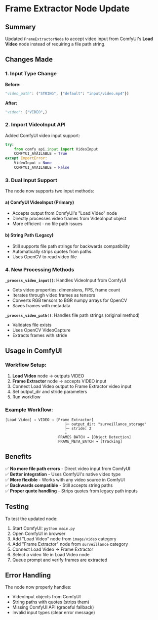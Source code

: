 # Frame Extractor Node Update

## Summary
Updated `FrameExtractorNode` to accept video input from ComfyUI's **Load Video** node instead of requiring a file path string.

## Changes Made

### 1. Input Type Change
**Before:**
```python
"video_path": ("STRING", {"default": "input/video.mp4"})
```

**After:**
```python
"video": ("VIDEO",)
```

### 2. Import VideoInput API
Added ComfyUI video input support:
```python
try:
    from comfy_api.input import VideoInput
    COMFYUI_AVAILABLE = True
except ImportError:
    VideoInput = None
    COMFYUI_AVAILABLE = False
```

### 3. Dual Input Support
The node now supports two input methods:

#### a) **ComfyUI VideoInput** (Primary)
- Accepts output from ComfyUI's "Load Video" node
- Directly processes video frames from VideoInput object
- More efficient - no file path issues

#### b) **String Path** (Legacy)
- Still supports file path strings for backwards compatibility
- Automatically strips quotes from paths
- Uses OpenCV to read video file

### 4. New Processing Methods

**`_process_video_input()`**: Handles VideoInput from ComfyUI
- Gets video properties: dimensions, FPS, frame count
- Iterates through video frames as tensors
- Converts RGB tensors to BGR numpy arrays for OpenCV
- Saves frames with metadata

**`_process_video_path()`**: Handles file path strings (original method)
- Validates file exists
- Uses OpenCV VideoCapture
- Extracts frames with stride

## Usage in ComfyUI

### Workflow Setup:
1. **Load Video** node → outputs VIDEO
2. **Frame Extractor** node → accepts VIDEO input
3. Connect Load Video output to Frame Extractor video input
4. Set output_dir and stride parameters
5. Run workflow

### Example Workflow:
```
[Load Video] → VIDEO → [Frame Extractor]
                           ├─ output_dir: "surveillance_storage"
                           ├─ stride: 2
                           ↓
                        FRAMES_BATCH → [Object Detection]
                        FRAME_META_BATCH → [Tracking]
```

## Benefits

✅ **No more file path errors** - Direct video input from ComfyUI  
✅ **Better integration** - Uses ComfyUI's native video type  
✅ **More flexible** - Works with any video source in ComfyUI  
✅ **Backwards compatible** - Still accepts string paths  
✅ **Proper quote handling** - Strips quotes from legacy path inputs

## Testing

To test the updated node:

1. Start ComfyUI: `python main.py`
2. Open ComfyUI in browser
3. Add "Load Video" node from `image/video` category
4. Add "Frame Extractor" node from `surveillance` category
5. Connect Load Video → Frame Extractor
6. Select a video file in Load Video node
7. Queue prompt and verify frames are extracted

## Error Handling

The node now properly handles:
- VideoInput objects from ComfyUI
- String paths with quotes (strips them)
- Missing ComfyUI API (graceful fallback)
- Invalid input types (clear error message)
